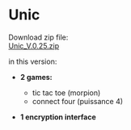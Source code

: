 # Unic

Download zip file:  
[Unic_V.0.25.zip](https://github.com/NaloK7/Unic/raw/master/Zip/Unic.V.0.25.zip)  

in this version:  
- **2 games:**
    - tic tac toe (morpion)
    - connect four (puissance 4)


- **1 encryption interface**  
